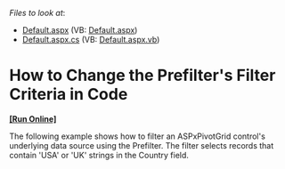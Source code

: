 <!-- default file list -->
*Files to look at*:

* [Default.aspx](./CS/ASPxPivotGrid_ChangingPrefilterCriteria/Default.aspx) (VB: [Default.aspx](./VB/ASPxPivotGrid_ChangingPrefilterCriteria/Default.aspx))
* [Default.aspx.cs](./CS/ASPxPivotGrid_ChangingPrefilterCriteria/Default.aspx.cs) (VB: [Default.aspx.vb](./VB/ASPxPivotGrid_ChangingPrefilterCriteria/Default.aspx.vb))
<!-- default file list end -->
# How to Change the Prefilter's Filter Criteria in Code
<!-- run online -->
**[[Run Online]](https://codecentral.devexpress.com/e1869/)**
<!-- run online end -->


<p>The following example shows how to filter an ASPxPivotGrid control's underlying data source using the Prefilter. The filter selects records that contain 'USA' or 'UK' strings in the Country field.</p>

<br/>


